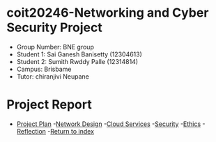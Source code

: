 # coit20246-Networking and Cyber Security Project
- Group Number: BNE group  
- Student 1: Sai Ganesh Banisetty (12304613)
-  Student 2: Sumith Rwddy Palle (12314814)
-  Campus: Brisbame
-  Tutor: chiranjivi Neupane

# Project Report
- [Project Plan](#ProjectPlan)
-[Network Design](./network.md) 
-[Cloud Services](./cloud.md) 
-[Security](./security.md) 
-[Ethics](./ethics.md) 
-[Reflection](./reflection.md) 
-[Return to index](./README.md)
